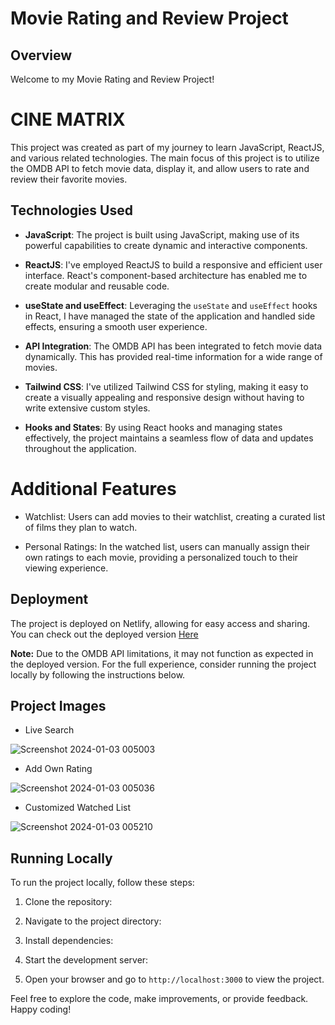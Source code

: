 # Movie Rating and Review Project

## Overview

Welcome to my Movie Rating and Review Project! <h1> CINE MATRIX </h1> This project was created as part of my journey to learn JavaScript, ReactJS, and various related technologies. The main focus of this project is to utilize the OMDB API to fetch movie data, display it, and allow users to rate and review their favorite movies.

## Technologies Used

- **JavaScript**: The project is built using JavaScript, making use of its powerful capabilities to create dynamic and interactive components.

- **ReactJS**: I've employed ReactJS to build a responsive and efficient user interface. React's component-based architecture has enabled me to create modular and reusable code.

- **useState and useEffect**: Leveraging the `useState` and `useEffect` hooks in React, I have managed the state of the application and handled side effects, ensuring a smooth user experience.

- **API Integration**: The OMDB API has been integrated to fetch movie data dynamically. This has provided real-time information for a wide range of movies.

- **Tailwind CSS**: I've utilized Tailwind CSS for styling, making it easy to create a visually appealing and responsive design without having to write extensive custom styles.

- **Hooks and States**: By using React hooks and managing states effectively, the project maintains a seamless flow of data and updates throughout the application.

# Additional Features
- Watchlist: Users can add movies to their watchlist, creating a curated list of films they plan to watch.

- Personal Ratings: In the watched list, users can manually assign their own ratings to each movie, providing a personalized touch to their viewing experience.

## Deployment

The project is deployed on Netlify, allowing for easy access and sharing. You can check out the deployed version <a href='https://delightful-puppy-bf7ffb.netlify.app/](https://cine-matrix-movie-review-rate.netlify.app/'> Here </a>

**Note:** Due to the OMDB API limitations, it may not function as expected in the deployed version. For the full experience, consider running the project locally by following the instructions below.

## Project Images

- Live Search

![Screenshot 2024-01-03 005003](https://github.com/RohanPrasadGupta/CineMatrix_IMDb-Api/assets/90445636/a990809a-35bb-4869-b608-6f1b27c3a3e9)

- Add Own Rating

![Screenshot 2024-01-03 005036](https://github.com/RohanPrasadGupta/CineMatrix_IMDb-Api/assets/90445636/875edb67-ac4a-4a87-9ba8-5b078c64d009)

- Customized Watched List

![Screenshot 2024-01-03 005210](https://github.com/RohanPrasadGupta/CineMatrix_IMDb-Api/assets/90445636/0592b128-c66a-46b4-a36b-8e715c840238)


## Running Locally

To run the project locally, follow these steps:

1. Clone the repository:

2. Navigate to the project directory:

3. Install dependencies:

4. Start the development server:

5. Open your browser and go to `http://localhost:3000` to view the project.

Feel free to explore the code, make improvements, or provide feedback. Happy coding!

